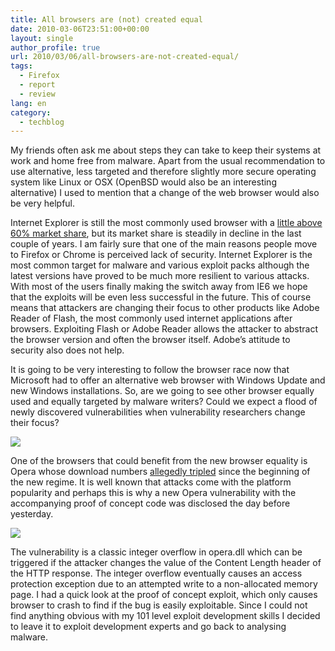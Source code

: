```yaml
---
title: All browsers are (not) created equal
date: 2010-03-06T23:51:00+00:00
layout: single
author_profile: true
url: 2010/03/06/all-browsers-are-not-created-equal/
tags:
  - Firefox
  - report
  - review
lang: en
category: 
  - techblog
---
```

My friends often ask me about steps they can take to keep their systems at work and home free from malware. Apart from the usual recommendation to use alternative, less targeted and therefore slightly more secure operating system like Linux or OSX (OpenBSD would also be an interesting alternative) I used to mention that a change of the web browser would also be very helpful.

Internet Explorer is still the most commonly used browser with a [little above 60% market share](http://www.netmarketshare.com/browser-market-share.aspx?qprid=0), but its market share is steadily in decline in the last couple of years. I am fairly sure that one of the main reasons people move to Firefox or Chrome is perceived lack of security. Internet Explorer is the most common target for malware and various exploit packs although the latest versions have proved to be much more resilient to various attacks. With most of the users finally making the switch away from IE6 we hope that the exploits will be even less successful in the future. This of course means that attackers are changing their focus to other products like Adobe Reader of Flash, the most commonly used internet applications after browsers. Exploiting Flash or Adobe Reader allows the attacker to abstract the browser version and often the browser itself. Adobe’s attitude to security also does not help.

It is going to be very interesting to follow the browser race now that Microsoft had to offer an alternative web browser with Windows Update and new Windows installations. So, are we going to see other browser equally used and equally targeted by malware writers? Could we expect a flood of newly discovered vulnerabilities when vulnerability researchers change their focus?

[![](http://4.bp.blogspot.com/_vaUVXcmC3OI/S5Li0fhCXuI/AAAAAAAABM8/bWiBuHcPLoU/s640/browserchoice.jpg)](http://4.bp.blogspot.com/_vaUVXcmC3OI/S5Li0fhCXuI/AAAAAAAABM8/bWiBuHcPLoU/s1600-h/browserchoice.jpg)

One of the browsers that could benefit from the new browser equality is Opera whose download numbers [allegedly tripled](http://www.computerworld.com/s/article/9165458/Opera_downloads_triple_after_browser_ballot_screen_debut) since the beginning of the new regime. It is well known that attacks come with the platform popularity and perhaps this is why a new Opera vulnerability with the accompanying proof of concept code was disclosed the day before yesterday.

[![](http://2.bp.blogspot.com/_vaUVXcmC3OI/S5Li6DpR6tI/AAAAAAAABNE/2xqjMeQ4ld4/s640/operacrash.jpg)](http://2.bp.blogspot.com/_vaUVXcmC3OI/S5Li6DpR6tI/AAAAAAAABNE/2xqjMeQ4ld4/s1600-h/operacrash.jpg)

The vulnerability is a classic integer overflow in opera.dll which can be triggered if the attacker changes the value of the Content Length header of the HTTP response. The integer overflow eventually causes an access protection exception due to an attempted write to a non-allocated memory page. I had a quick look at the proof of concept exploit, which only causes browser to crash to find if the bug is easily exploitable. Since I could not find anything obvious with my 101 level exploit development skills I decided to leave it to exploit development experts and go back to analysing malware.
